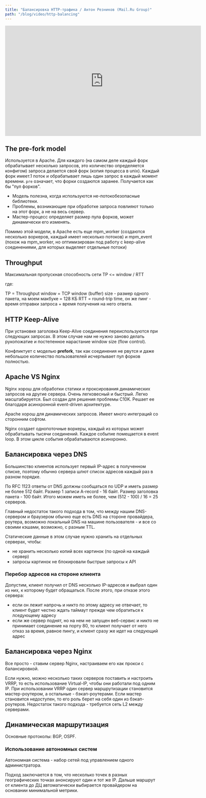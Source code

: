 ```yaml
---
title: "Балансировка HTTP-трафика / Антон Резников (Mail.Ru Group)"
path: "/blog/video/http-balancing"
---
```


<iframe width="640" height="360" src="https://www.youtube.com/embed/_ZbwXm8-VsE" frameborder="0" allow="autoplay; encrypted-media" allowfullscreen></iframe>


## The pre-fork model

Используется в Apache. Для каждого (на самом деле каждый форк обрабатывает несколько запросов, это количество определяется конфигом) запроса делается свой форк (копия процесса в unix). Каждый форк имеет.1 поток и обрабатывает лишь один запрос в каждый момент времени. `pre` означает, что форки создаются заранее. Получается как бы "пул форков".

+ Модель полезна, когда используются не-потокобезопасные библиотеки. 
+ Проблемы, возникающие при обработке запроса повлияют только на этот форк, а не на весь сервер. 
+ Мастер-процесс определяет размер пула форков, может динамически его изменять.

Помимо этой модели, в Apache есть еще mpm_worker (создаются несколько воркеров, каждый имеет несколько потоков) и mpm_event (похож на mpm_worker, но оптимизирован под работу с keep-alive соединениями, для которых выделяет отдельные потоки)

## Throughput

Максимальная пропускная способность сети TP <= window / RTT

где:

TP = Throughput
window = TCP window (buffer) size - размер одного пакета, на моем макбуке = 128 КБ
RTT = round-trip time, он же пинг - время отправки запроса + время получения на него ответа.

## HTTP Keep-Alive

При установке заголовка Keep-Alive соединения переиспользуются при следующих запросах. В этом случае нам не нужно заново делать рукопожатие и постепенное нарастание window size (flow control).

Конфликтует с моделью **prefork**, так как соединения не рвутся и даже небольшое количество пользователей исчерпывает пул форков полностью. 

## Apache VS Nginx

Nginx хорош для обработки статики и проксирования динамических запросов на другие сервера. Очень легковесный и быстрый. Легко масштабируется. Был создан для решения проблемы C10K. Решает ее благодаря асинхронной event-driven архитектуре. 

Apache хорош для динамических запросов. Имеет много интеграций со сторонним софтом. 

Nginx создает однопоточные воркеры, каждый из которых может обрабатывать тысячи соединений. Каждое событие помещается в event loop. В этом цикле события обрабатываются асинхронно. 

## Балансировка через DNS

Большинство клиентов использует первый IP-адрес в полученном списке, поэтому обычно сервера шлют список адресов каждый раз в разном порядке.

По RFC 1123 ответы от DNS должны сообщаться по UDP и иметь размер не более 512 байт.
Размер 1 записи A-record - 16 байт.
Размер заголовка пакета - 100 байт.
Итого можем иметь не более, чем (512 - 100) / 16 = 25 серверов.

Главный недостаток такого подхода в том, что между нашим DNS-сервером и браузером обычно еще есть DNS на стороне провайдера, роутера, возможно локальный DNS на машине пользователя - и все со своими кэшами, возможно, с разным TTL.

Статические данные в этом случае нужно хранить на отдельных серверах, чтобы:
- не хранить несколько копий всех картинок (по одной на каждый сервер)
- запросы картинок не блокировали быстрые запросы к API

### Перебор адресов на стороне клиента

Допустим, клиент получил от DNS несколько IP-адресов и выбрал один из них, к которому будет обращаться. После этого, при отказе этого сервера:
- если он лежит напрочь и никто по этому адресу не отвечает, то клиент будет честно ждать таймаут прежде чем обратиться к лседующему адресу
- если же сервер поднят, но на нем не запущен веб-сервис и никто не принимает соединение на порту 80, то клиент получает от него отказ за время, равное пингу, и клиент сразу же идет на следующий адрес

## Балансировка через Nginx

Все просто - ставим сервер Nginx, настраиваем его как прокси с балансировкой. 

Если нужно, можно несколько таких серверов поставить и настроить VRRP, то есть использование Virtual-IP, чтобы они работали под одним IP. При использовании VRRP один сервер маршрутизации становится мастер-роутером, а остальные - бэкап-роутерами. Если мастер становится недоступен, то его роль берет на себя один из бэкап-роутеров. Недостаток такого подхода - требуется сеть L2 между серверами.

## Динамическая маршрутизация

Основные протоколы: BGP, OSPF.

### Использование автономных систем

Автономная система - набор сетей под управлением одного администратора.

Подход заключается в том, что несколько точек в разных географических точках анонсируют один и тот же IP. Дальше маршрут от клиента до ДЦ автоматически выбирается провайдером на основании минимальной метрики. 